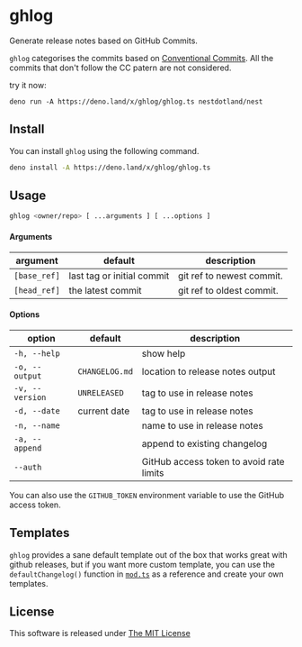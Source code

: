 # ghlog

Generate release notes based on GitHub Commits.

`ghlog` categorises the commits based on
[Conventional Commits](https://www.conventionalcommits.org). All the commits
that don't follow the CC patern are not considered.

try it now:

```
deno run -A https://deno.land/x/ghlog/ghlog.ts nestdotland/nest
```

## Install

You can install `ghlog` using the following command.

```sh
deno install -A https://deno.land/x/ghlog/ghlog.ts
```

## Usage

```sh
ghlog <owner/repo> [ ...arguments ] [ ...options ]
```

#### Arguments

| argument     | default                    | description               |
| ------------ | -------------------------- | ------------------------- |
| `[base_ref]` | last tag or initial commit | git ref to newest commit. |
| `[head_ref]` | the latest commit          | git ref to oldest commit. |

#### Options

| option          | default        | description                              |
| --------------- | -------------- | ---------------------------------------- |
| `-h, --help`    |                | show help                                |
| `-o, --output`  | `CHANGELOG.md` | location to release notes output         |
| `-v, --version` | `UNRELEASED`   | tag to use in release notes              |
| `-d, --date`    | current date   | tag to use in release notes              |
| `-n, --name`    |                | name to use in release notes             |
| `-a, --append`  |                | append to existing changelog             |
| `--auth`        |                | GitHub access token to avoid rate limits |

You can also use the `GITHUB_TOKEN` environment variable to use the GitHub
access token.

## Templates

`ghlog` provides a sane default template out of the box that works great with
github releases, but if you want more custom template, you can use the
`defaultChangelog()` function in [`mod.ts`](./mod.ts#L8-L58) as a reference and
create your own templates.

## License

This software is released under [The MIT License](LICENSE)
